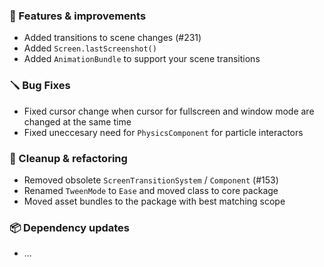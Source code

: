 ### 🚀 Features & improvements

- Added transitions to scene changes (#231)
- Added `Screen.lastScreenshot()`
- Added `AnimationBundle` to support your scene transitions

### 🪛 Bug Fixes

- Fixed cursor change when cursor for fullscreen and window mode are changed at the same time
- Fixed uneccesary need for `PhysicsComponent` for particle interactors

### 🧽 Cleanup & refactoring

- Removed obsolete `ScreenTransitionSystem` / `Component` (#153)
- Renamed `TweenMode` to `Ease` and moved class to core package
- Moved asset bundles to the package with best matching scope

### 📦 Dependency updates

- ...